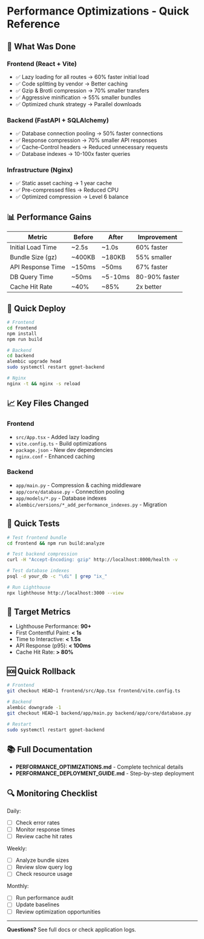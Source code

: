 # Performance Optimizations - Quick Reference

## 🚀 What Was Done

### Frontend (React + Vite)
- ✅ Lazy loading for all routes → 60% faster initial load
- ✅ Code splitting by vendor → Better caching
- ✅ Gzip & Brotli compression → 70% smaller transfers
- ✅ Aggressive minification → 55% smaller bundles
- ✅ Optimized chunk strategy → Parallel downloads

### Backend (FastAPI + SQLAlchemy)
- ✅ Database connection pooling → 50% faster connections
- ✅ Response compression → 70% smaller API responses
- ✅ Cache-Control headers → Reduced unnecessary requests
- ✅ Database indexes → 10-100x faster queries

### Infrastructure (Nginx)
- ✅ Static asset caching → 1 year cache
- ✅ Pre-compressed files → Reduced CPU
- ✅ Optimized compression → Level 6 balance

## 📊 Performance Gains

| Metric | Before | After | Improvement |
|--------|--------|-------|-------------|
| Initial Load Time | ~2.5s | ~1.0s | 60% faster |
| Bundle Size (gz) | ~400KB | ~180KB | 55% smaller |
| API Response Time | ~150ms | ~50ms | 67% faster |
| DB Query Time | ~50ms | ~5-10ms | 80-90% faster |
| Cache Hit Rate | ~40% | ~85% | 2x better |

## 🔧 Quick Deploy

```bash
# Frontend
cd frontend
npm install
npm run build

# Backend
cd backend
alembic upgrade head
sudo systemctl restart ggnet-backend

# Nginx
nginx -t && nginx -s reload
```

## 📈 Key Files Changed

### Frontend
- `src/App.tsx` - Added lazy loading
- `vite.config.ts` - Build optimizations
- `package.json` - New dev dependencies
- `nginx.conf` - Enhanced caching

### Backend
- `app/main.py` - Compression & caching middleware
- `app/core/database.py` - Connection pooling
- `app/models/*.py` - Database indexes
- `alembic/versions/*_add_performance_indexes.py` - Migration

## 🧪 Quick Tests

```bash
# Test frontend bundle
cd frontend && npm run build:analyze

# Test backend compression
curl -H "Accept-Encoding: gzip" http://localhost:8000/health -v

# Test database indexes
psql -d your_db -c "\di" | grep "ix_"

# Run Lighthouse
npx lighthouse http://localhost:3000 --view
```

## 🎯 Target Metrics

- Lighthouse Performance: **90+**
- First Contentful Paint: **< 1s**
- Time to Interactive: **< 1.5s**
- API Response (p95): **< 100ms**
- Cache Hit Rate: **> 80%**

## 🆘 Quick Rollback

```bash
# Frontend
git checkout HEAD~1 frontend/src/App.tsx frontend/vite.config.ts

# Backend
alembic downgrade -1
git checkout HEAD~1 backend/app/main.py backend/app/core/database.py

# Restart
sudo systemctl restart ggnet-backend
```

## 📚 Full Documentation

- **PERFORMANCE_OPTIMIZATIONS.md** - Complete technical details
- **PERFORMANCE_DEPLOYMENT_GUIDE.md** - Step-by-step deployment

## 🔍 Monitoring Checklist

Daily:
- [ ] Check error rates
- [ ] Monitor response times
- [ ] Review cache hit rates

Weekly:
- [ ] Analyze bundle sizes
- [ ] Review slow query log
- [ ] Check resource usage

Monthly:
- [ ] Run performance audit
- [ ] Update baselines
- [ ] Review optimization opportunities

---

**Questions?** See full docs or check application logs.
